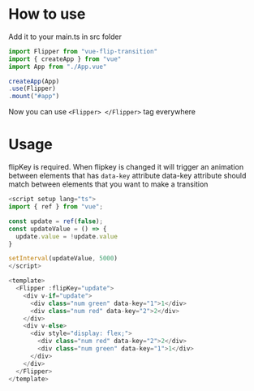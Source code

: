 # How to use

Add it to your main.ts in src folder
```javascript
import Flipper from "vue-flip-transition"
import { createApp } from "vue"
import App from "./App.vue"

createApp(App)
.use(Flipper)
.mount("#app")
```
Now you can use ```<Flipper> </Flipper>``` tag everywhere

# Usage
flipKey is required. When flipkey is changed it will trigger an animation between elements that has ```data-key``` attribute
data-key attribute should match between elements that you want to make a transition
```javascript
<script setup lang="ts">
import { ref } from "vue";

const update = ref(false);
const updateValue = () => {
  update.value = !update.value
}

setInterval(updateValue, 5000)
</script>

<template>
  <Flipper :flipKey="update">
    <div v-if="update">
      <div class="num green" data-key="1">1</div>
      <div class="num red" data-key="2">2</div>
    </div>
    <div v-else>
      <div style="display: flex;">
        <div class="num red" data-key="2">2</div>
        <div class="num green" data-key="1">1</div>
      </div>
    </div>
  </Flipper>
</template>
```

